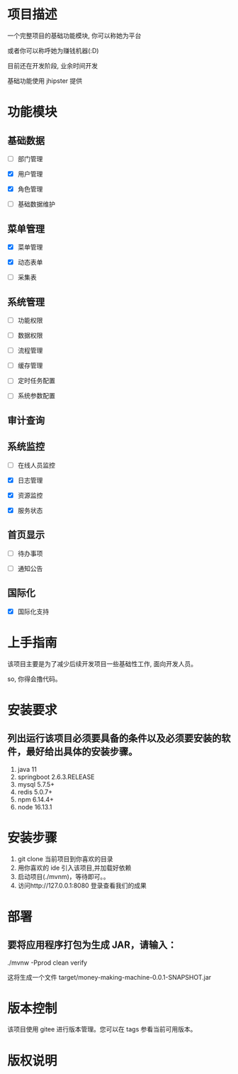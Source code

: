 # 项目描述

一个完整项目的基础功能模块, 你可以称她为平台

或者你可以称呼她为赚钱机器(:D)

目前还在开发阶段, 业余时间开发

基础功能使用 jhipster 提供

# 功能模块

## 基础数据

- [ ] 部门管理

- [x] 用户管理

- [x] 角色管理

- [ ] 基础数据维护

## 菜单管理

- [x] 菜单管理

- [x] 动态表单

- [ ] 采集表

## 系统管理

- [ ] 功能权限

- [ ] 数据权限

- [ ] 流程管理

- [ ] 缓存管理

- [ ] 定时任务配置

- [ ] 系统参数配置

## 审计查询

## 系统监控

- [ ] 在线人员监控

- [x] 日志管理

- [x] 资源监控

- [x] 服务状态

## 首页显示

- [ ] 待办事项

- [ ] 通知公告

## 国际化

- [x] 国际化支持

# 上手指南

该项目主要是为了减少后续开发项目一些基础性工作, 面向开发人员。

so, 你得会撸代码。

# 安装要求

## 列出运行该项目必须要具备的条件以及必须要安装的软件，最好给出具体的安装步骤。

1. java 11
2. springboot 2.6.3.RELEASE
3. mysql 5.7.5+
4. redis 5.0.7+
5. npm 6.14.4+
6. node 16.13.1

# 安装步骤

1. git clone 当前项目到你喜欢的目录
2. 用你喜欢的 ide 引入该项目,并加载好依赖
3. 启动项目(./mvnm)，等待即可。。
4. 访问http://127.0.0.1:8080 登录查看我们的成果

# 部署

## 要将应用程序打包为生成 JAR，请输入：

./mvnw -Pprod clean verify

这将生成一个文件 target/money-making-machine-0.0.1-SNAPSHOT.jar

# 版本控制

该项目使用 gitee 进行版本管理。您可以在 tags 参看当前可用版本。

# 版权说明

